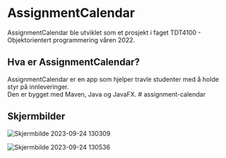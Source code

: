 # AssignmentCalendar

AssignmentCalendar ble utviklet som et prosjekt i faget TDT4100 - Objektorientert programmering våren 2022.  

## Hva er AssignmentCalendar?

AssignmentCalendar er en app som hjelper travle studenter med å holde styr på innleveringer.  
Den er bygget med Maven, Java og JavaFX. # assignment-calendar

## Skjermbilder

![Skjermbilde 2023-09-24 130309](https://github.com/andreaslhjulstad/assignment-calendar/assets/124878761/cefb0b51-608f-4715-a518-898bd5814d32)

![Skjermbilde 2023-09-24 130536](https://github.com/andreaslhjulstad/assignment-calendar/assets/124878761/820674b9-3c62-4532-a995-2c311eab5301)
